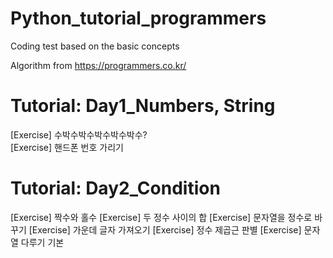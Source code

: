 # Python_tutorial_programmers
Coding test based on the basic concepts

Algorithm from https://programmers.co.kr/

# Tutorial: Day1_Numbers, String
[Exercise] 수박수박수박수박수박수?  
[Exercise] 핸드폰 번호 가리기

# Tutorial: Day2_Condition
[Exercise] 짝수와 홀수
[Exercise] 두 정수 사이의 합
[Exercise] 문자열을 정수로 바꾸기
[Exercise] 가운데 글자 가져오기
[Exercise] 정수 제곱근 판별
[Exercise] 문자열 다루기 기본
